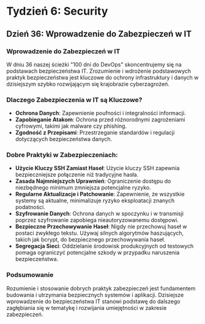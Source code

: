 # Tydzień 6: Security

## Dzień 36: Wprowadzenie do Zabezpieczeń w IT

### Wprowadzenie do Zabezpieczeń w IT
W dniu 36 naszej ścieżki "100 dni do DevOps" skoncentrujemy się na podstawach bezpieczeństwa IT. Zrozumienie i wdrożenie podstawowych praktyk bezpieczeństwa jest kluczowe do ochrony infrastruktury i danych w dzisiejszym szybko rozwijającym się krajobrazie cyberzagrożeń.

### Dlaczego Zabezpieczenia w IT są Kluczowe?
- **Ochrona Danych**: Zapewnienie poufności i integralności informacji.
- **Zapobieganie Atakom**: Ochrona przed różnorodnymi zagrożeniami cyfrowymi, takimi jak malware czy phishing.
- **Zgodność z Przepisami**: Przestrzeganie standardów i regulacji dotyczących bezpieczeństwa danych.

### Dobre Praktyki w Zabezpieczeniach:
- **Użycie Kluczy SSH Zamiast Haseł**: Użycie kluczy SSH zapewnia bezpieczniejsze połączenie niż tradycyjne hasła.
- **Zasada Najmniejszych Uprawnień**: Ograniczenie dostępu do niezbędnego minimum zmniejsza potencjalne ryzyko.
- **Regularne Aktualizacje i Patchowanie**: Zapewnienie, że wszystkie systemy są aktualne, minimalizuje ryzyko eksploatacji znanych podatności.
- **Szyfrowanie Danych**: Ochrona danych w spoczynku i w transmisji poprzez szyfrowanie zapobiega nieautoryzowanemu dostępowi.
- **Bezpieczne Przechowywanie Haseł**: Nigdy nie przechowuj haseł w postaci zwykłego tekstu. Używaj silnych algorytmów haszujących, takich jak bcrypt, do bezpiecznego przechowywania haseł.
- **Segregacja Sieci**: Oddzielanie środowisk produkcyjnych od testowych pomaga ograniczyć potencjalne szkody w przypadku naruszenia bezpieczeństwa.

### Podsumowanie
Rozumienie i stosowanie dobrych praktyk zabezpieczeń jest fundamentem budowania i utrzymania bezpiecznych systemów i aplikacji. Dzisiejsze wprowadzenie do bezpieczeństwa IT stanowi podstawę do dalszego zagłębiania się w tematykę i rozwijania umiejętności w zakresie zabezpieczeń.
